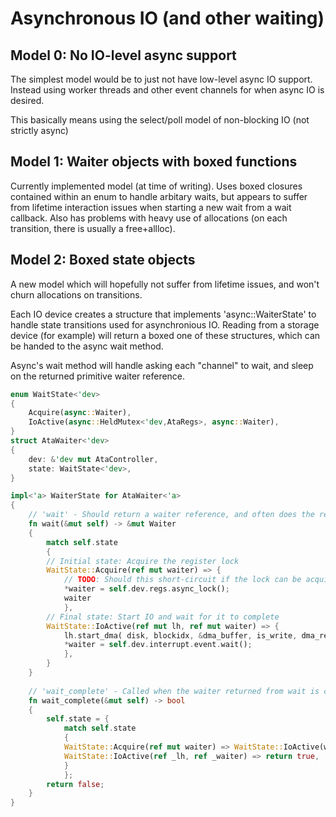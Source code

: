 
Asynchronous IO (and other waiting)
===

Model 0: No IO-level async support
---

The simplest model would be to just not have low-level async IO support. Instead using worker threads and other event channels for when async IO is desired.

This basically means using the select/poll model of non-blocking IO (not strictly async)

Model 1: Waiter objects with boxed functions
---

Currently implemented model (at time of writing). Uses boxed closures contained within an enum to handle arbitary waits, but appears to suffer from lifetime interaction issues when starting a new wait from a wait callback. Also has problems with heavy use of allocations (on each transition, there is usually a free+allloc).

Model 2: Boxed state objects
---

A new model which will hopefully not suffer from lifetime issues, and won't churn allocations on transitions.

Each IO device creates a structure that implements 'async::WaiterState' to handle state transitions used for asynchronious IO.
Reading from a storage device (for example) will return a boxed one of these structures, which can be handed to the async wait method.

Async's wait method will handle asking each "channel" to wait, and sleep on the returned primitive waiter reference.

```rust
enum WaitState<'dev>
{
	Acquire(async::Waiter),
	IoActive(async::HeldMutex<'dev,AtaRegs>, async::Waiter),
}
struct AtaWaiter<'dev>
{
	dev: &'dev mut AtaController,
	state: WaitState<'dev>,
}

impl<'a> WaiterState for AtaWaiter<'a>
{
	// 'wait' - Should return a waiter reference, and often does the required work to start the wait
	fn wait(&mut self) -> &mut Waiter
	{
		match self.state
		{
		// Initial state: Acquire the register lock
		WaitState::Acquire(ref mut waiter) => {
			// TODO: Should this short-circuit if the lock can be acquired now?
			*waiter = self.dev.regs.async_lock();
			waiter
			},
		// Final state: Start IO and wait for it to complete
		WaitState::IoActive(ref mut lh, ref mut waiter) => {
			lh.start_dma( disk, blockidx, &dma_buffer, is_write, dma_regs );
			*waiter = self.dev.interrupt.event.wait();
			},
		}
	}
	
	// 'wait_complete' - Called when the waiter returned from wait is complete
	fn wait_complete(&mut self) -> bool
	{
		self.state = {
			match self.state
			{
			WaitState::Acquire(ref mut waiter) => WaitState::IoActive(waiter.take_lock(), async::Waiter::new_none()),
			WaitState::IoActive(ref _lh, ref _waiter) => return true,
			}
			};
		return false;
	}
}
```
